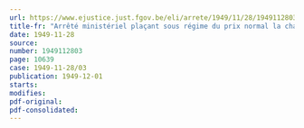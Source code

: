 ```yaml
---
url: https://www.ejustice.just.fgov.be/eli/arrete/1949/11/28/1949112803/justel
title-fr: "Arrêté ministériel plaçant sous régime du prix normal la chaux en roches, la chaux hydratée et les cendrées de chaux"
date: 1949-11-28
source:
number: 1949112803
page: 10639
case: 1949-11-28/03
publication: 1949-12-01
starts:
modifies:
pdf-original:
pdf-consolidated:
---
```


